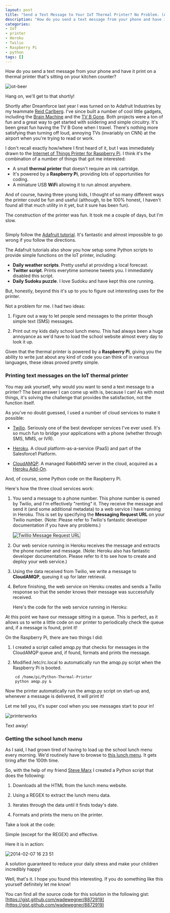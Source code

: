 ```yaml
---
layout: post
title: "Send a Text Message to Your IoT Thermal Printer? No Problem. (And Print Your Lunch Menu Too!)"
description: "How do you send a text message from your phone and have it print on a thermal printer that's sitting on your kitchen counter? With the Internet of Things, and services like Heroku and Twilio coupled with hardware like the Raspberry Pi, anything's possible."
categories:
- IoT
- printer
- Heroku
- Twilio
- Raspberry Pi
- python
tags: []
---
```


How do you send a text message from your phone and have it print on a thermal printer that's sitting on your kitchen counter?

![iot-beer](https://f.cloud.github.com/assets/746259/2115102/87aa3efe-9048-11e3-9222-b32b825909ef.jpg)

Hang on, we'll get to that shortly!

Shortly after Dreamforce last year I was turned on to Adafruit Industries by my teammate [Reid Carlberg](https://twitter.com/ReidCarlberg). I've since built a number of cool little gadgets, including the [Brain Machine](https://www.adafruit.com/products/287) and the [TV B Gone](http://www.adafruit.com/products/73). Both projects were a ton of fun and a great way to get started with soldering and simple circuitry. It's been great fun having the TV B Gone when I travel. There's nothing more satisfying than turning off loud, annoying TVs (invariably on CNN) at the airport when you're trying to read or work.

I don't recall exactly how/where I first heard of it, but I was immediately drawn to the [Internet of Things Printer for Raspberry Pi](http://learn.adafruit.com/pi-thermal-printer). I think it's the combination of a number of things that got me interested:

- A small **thermal printer** that doesn't require an ink cartridge.
- It's powered by a **Raspberry Pi**, providing lots of opportunities for coding.
- A miniature USB **WiFi** allowing it to run almost anywhere.

And of course, having three young kids, I thought of so many different ways the printer could be fun and useful (although, to be 100% honest, I haven't found all that much utility in it yet, but it sure has been fun).

The construction of the printer was fun. It took me a couple of days, but I'm slow.

<div class="row">
	<div class="col-sm-6" style="padding-right:0px;">
		<img border="0" alt="" src="https://f.cloud.github.com/assets/746259/2114554/da19da0a-903e-11e3-9977-7cc67eb248da.jpg">
	</div>
	<div class="col-sm-6" style="padding-right:0px;">
		<img border="0" alt="" src="https://f.cloud.github.com/assets/746259/2114556/dd0e28ba-903e-11e3-808c-eee837a68be6.jpg">
	</div>
</div>
<p />

Simply follow the [Adafruit tutorial](http://learn.adafruit.com/pi-thermal-printer). It's fantastic and almost impossible to go wrong if you follow the directions.

The Adafruit tutorials also show you how setup some Python scripts to provide simple functions on the IoT printer, including:

- **Daily weather scripts**. Pretty useful at providing a local forecast.
- **Twitter script**. Prints everytime someone tweets you. I immediately disabled this script.
- **Daily Sudoku puzzle**. I love Sudoku and have kept this one running.

But, honestly, beyond this it's up to you to figure out interesting uses for the printer.

Not a problem for me. I had two ideas:

1. Figure out a way to let people send messages to the printer though simple text (SMS) messages.

2. Print out my kids daily school lunch menu. This had always been a huge annoyance as we'd have to load the school website almost every day to look it up.

Given that the thermal printer is powered by a **Raspberry Pi**, giving you the ability to write just about any kind of code you can think of in various languages, these ideas proved pretty simple.

### Printing text messages on the IoT thermal printer

You may ask yourself, why would you want to send a text message to a printer? The best answer I can come up with is, because I can! As with most things, it's solving the challenge that provides the satisfaction, not the function itself.

As you've no doubt guessed, I used a number of cloud services to make it possible:

- [Twilio](http://www.twilio.com/). Seriously one of the best developer services I've ever used. It's so much fun to bridge your applications with a phone (whether through SMS, MMS, or IVR).

- [Heroku](http://www.heroku.com/). A cloud platform-as-a-service (PaaS) and part of the Salesforce1 Platform.

- [CloudAMQP](http://www.cloudamqp.com/). A managed RabbitMQ server in the cloud, acquired as a [Heroku Add-On](https://addons.heroku.com/).

And, of course, some Python code on the Raspberry Pi.

Here's how the three cloud services work:

1. You send a message to a phone number. This phone number is owned by Twilio, and I'm effectively "renting" it. They receive the message and send it (and some additional metadata) to a web service I have running in Heroku. This is set by specifying the **Messaging Request URL** on your Twilio number. (Note: Please refer to Twilio's fantastic developer documentation if you have any problems.)

	<img src="https://f.cloud.github.com/assets/746259/2115239/f2396b48-904b-11e3-855b-a4f7c03497c0.png" alt="Twillio Message Request URL" style="border-style: solid;border-width:1px;border-color:#767676;">

2. Our web service running in Heroku receives the message and extracts the phone number and message. (Note: Heroku also has fantastic developer documentation. Please refer to it to see how to create and deploy your web service.)

3. Using the data received from Twilio, we write a message to **CloudAMQP**, queuing it up for later retrieval.

4. Before finishing, the web service on Heroku creates and sends a Twilio response so that the sender knows their message was successfully received.

	Here's the code for the web service running in Heroku:

	<script src="https://gist.github.com/wadewegner/8872919.js?file=run.py"></script>

At this point we have our message sitting in a queue. This is perfect, as it allows us to write a little code on our printer to periodically check the queue and, if a message is found, print it!

On the Raspberry Pi, there are two things I did:

1. I created a script called <span class="inline-code">amqp.py</span> that checks for messages in the CloudAMQP queue and, if found, formats and prints the message.

	<script src="https://gist.github.com/wadewegner/8872919.js?file=amqp.py"></script>

2. Modified <span class="inline-code">/etc/rc.local</span> to automatically run the <span class="inline-code">amqp.py</span> script when the Raspberry Pi is booted.

		cd /home/pi/Python-Thermal-Printer
		python amqp.py &

Now the printer automatically run the <span class="inline-code">amqp.py</span> script on start-up and, whenever a message is delivered, it will print it!

Let me tell you, it's super cool when you see messages start to pour in!

![printerworks](https://f.cloud.github.com/assets/746259/2115364/947f6fc2-904e-11e3-9c81-c495e80a82b7.jpg)

Text away!

### Getting the school lunch menu

As I said, I had grown tired of having to load up the school lunch menu every morning. We'd routinely have to browse to [this lunch menu](http://dcsd.nutrislice.com/menu/eldorado/lunch/). It gets tiring after the 100th time.

So, with the help of my friend [Steve Marx](http://twitter.com/smarx) I created a Python script that does the following:

1. Downloads all the HTML from the lunch menu website.

2. Using a REGEX to extract the lunch menu data.

3. Iterates through the data until it finds today's date.

4. Formats and prints the menu on the printer.

Take a look at the code:

<script src="https://gist.github.com/wadewegner/8872919.js?file=lunch.py"></script>

Simple (except for the REGEX) and effective.

Here it is in action:

![2014-02-07 16 23 51](https://f.cloud.github.com/assets/746259/2115402/5f1da8a2-904f-11e3-91f6-bdfb78e09912.jpg)

A solution guaranteed to reduce your daily stress and make your children incredibly happy!

Well, that's it. I hope you found this interesting. If you do something like this yourself definitely let me know!

You can find all the source code for this solution in the following gist: [https://gist.github.com/wadewegner/8872919](https://gist.github.com/wadewegner/8872919)

